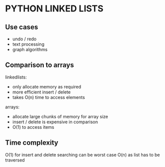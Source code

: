 # PYTHON LINKED LISTS

## Use cases
- undo / redo
- text processing
- graph algorithms

## Comparison to arrays
linkedlists:
- only allocate memory as required
- more efficient insert / delete
- takes O(n) time to access elements

arrays:
- allocate large chunks of memory for array size
- insert / delete is expensive in comparison
- O(1) to access items

## Time complexity
O(1) for insert and delete
searching can be worst case O(n) as list has to be traversed